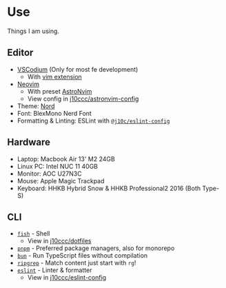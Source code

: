 # Use

Things I am using.

## Editor

- [VSCodium](https://vscodium.com) (Only for most fe development)
	- With [vim extension](https://open-vsx.org/extension/vscodevim/vim)
- [Neovim](https://neovim.io)
	- With preset [AstroNvim](https://astronvim.com)
	- View config in [j10ccc/astronvim-config](https://github.com/j10ccc/astronvim-config)
- Theme: [Nord](https://www.nordtheme.com)
- Font: BlexMono Nerd Font
- Formatting & Linting: ESLint with [`@j10c/eslint-config`](https://github.com/j10ccc/eslint-config)

## Hardware

- Laptop: Macbook Air 13' M2 24GB
- Linux PC: Intel NUC 11 40GB
- Monitor: AOC U27N3C
- Mouse: Apple Magic Trackpad
- Keyboard: HHKB Hybrid Snow & HHKB Professional2 2016 (Both Type-S)

## CLI

- [`fish`](https://github.com/fish-shell/fish-shell)  - Shell
	-  View in [j10ccc/dotfiles](https://github.com/j10ccc/dotfiles)
- [`pnpm`](https://pnpm.io/) - Preferred package managers, also for monorepo
- [`bun`](https://github.com/oven-sh/bun) - Run TypeScript files without compilation
- [`ripgrep`](https://github.com/BurntSushi/ripgrep) - Match content just start with `rg`!
- [`eslint`](https://eslint.org/) - Linter & formatter
	- View in [j10ccc/eslint-config](https://github.com/j10ccc/eslint-config)
	
